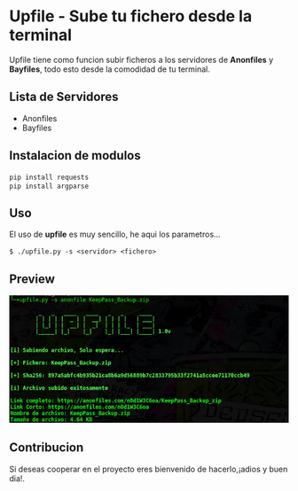 # Upfile - Sube tu fichero desde la terminal
Upfile tiene como funcion subir ficheros a los servidores de **Anonfiles** y **Bayfiles**, todo esto desde la comodidad de tu terminal.

## Lista de Servidores
- Anonfiles
- Bayfiles

## Instalacion de modulos
```
pip install requests
pip install argparse
```

## Uso
El uso de **upfile** es muy sencillo, he aqui los parametros...
```
$ ./upfile.py -s <servidor> <fichero>
```

## Preview

<img src="upfile_preview.png" width="600"/>

## Contribucion
Si deseas cooperar en el proyecto eres bienvenido de hacerlo,¡adios y buen dia!.
